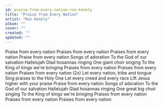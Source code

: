 ```yaml
---
id: praise-from-every-nation-ron-kenoly
title: "Praise from Every Nation"
artist: "Ron Kenoly"
album: ""
cover: ""
created: ""
updated: ""
---
```


Praise from every nation
Praises from every nation
Praises from every nation
Praise from every nation
Songs of adoration
To the God of our salvation
Hallelujah
Glad hosannas ringing
One giant choir singing
To the King of kings we're bringing
Praises from every nation
Praises from every nation
Praises from every nation (2x)
Let every nation, tribe and tongue
Sing praises to the Holy One
Let every creed and every race
Lift Jesus higher with your praise
Praise from every nation
Songs of adoration
To the God of our salvation
Hallelujah
Glad hosannas ringing
One great big choir singing
To the King of kings we're bringing
Praises from every nation
Praises from every nation
Praises from every nation